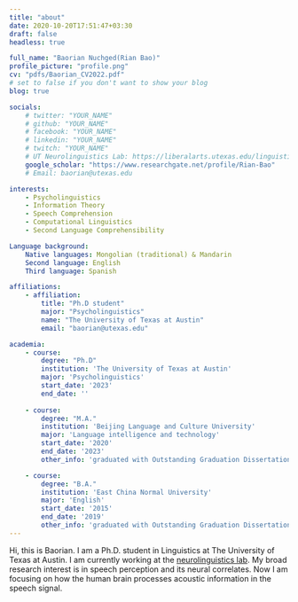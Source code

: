 ```yaml
---
title: "about"
date: 2020-10-20T17:51:47+03:30
draft: false
headless: true

full_name: "Baorian Nuchged(Rian Bao)"
profile_picture: "profile.png"
cv: "pdfs/Baorian_CV2022.pdf"
# set to false if you don't want to show your blog
blog: true

socials:
    # twitter: "YOUR_NAME"
    # github: "YOUR_NAME"
    # facebook: "YOUR_NAME"
    # linkedin: "YOUR_NAME"
    # twitch: "YOUR_NAME"
    # UT Neurolinguistics Lab: https://liberalarts.utexas.edu/linguistics/research-labs/neurolinguistics-lab.html
    google_scholar: "https://www.researchgate.net/profile/Rian-Bao"
    # Email: baorian@utexas.edu

interests:
    - Psycholinguistics
    - Information Theory
    - Speech Comprehension
    - Computational Linguistics
    - Second Language Comprehensibility

Language background: 
    Native languages: Mongolian (traditional) & Mandarin
    Second language: English
    Third language: Spanish

affiliations:
    - affiliation:
        title: "Ph.D student"
        major: "Psycholinguistics"
        name: "The University of Texas at Austin"
        email: "baorian@utexas.edu"

academia:
    - course:
        degree: "Ph.D"
        institution: 'The University of Texas at Austin'
        major: 'Psycholinguistics'
        start_date: '2023'
        end_date: ''
        
    - course:
        degree: "M.A."
        institution: 'Beijing Language and Culture University'
        major: 'Language intelligence and technology'
        start_date: '2020'
        end_date: '2023'
        other_info: 'graduated with Outstanding Graduation Dissertation Award, supervised by Prof. Jinsong Zhang!'

    - course:
        degree: "B.A."
        institution: 'East China Normal University'
        major: 'English'
        start_date: '2015'
        end_date: '2019'
        other_info: 'graduated with Outstanding Graduation Dissertation Award, supervised by Prof. Jisheng Zhang!'
---
```


Hi, this is Baorian. I am a Ph.D. student in Linguistics at The University of Texas at Austin. I am currently working at the [neurolinguistics lab](https://fllanoslucas.wixsite.com/neuroling-lab). My broad research interest is in speech perception and its neural correlates. Now I am focusing on how the human brain processes acoustic information in the speech signal.

